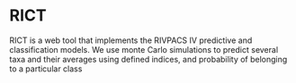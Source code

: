 # RICT
RICT is a web tool that implements the RIVPACS IV predictive and classification models. We use monte Carlo simulations to predict several taxa and their averages using defined indices, and probability of belonging to a particular class
